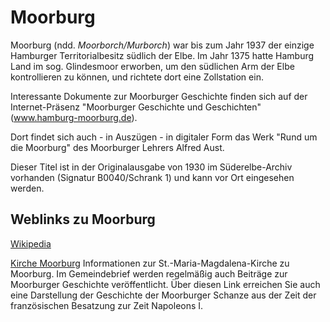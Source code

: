 # Moorburg

Moorburg (ndd. *Moorborch/Murborch*) war bis zum Jahr 1937 der einzige Hamburger Territorialbesitz
südlich der Elbe. Im Jahr 1375 hatte Hamburg Land im sog. Glindesmoor
erworben, um den südlichen Arm der Elbe kontrollieren zu können, und
richtete dort eine Zollstation ein.

Interessante Dokumente zur Moorburger Geschichte finden sich auf der
Internet-Präsenz "Moorburger Geschichte und Geschichten"
(www.hamburg-moorburg.de).

Dort findet sich auch - in Auszügen - in digitaler Form das Werk "Rund
um die Moorburg" des Moorburger Lehrers Alfred Aust.

Dieser Titel ist in der Originalausgabe von 1930 im Süderelbe-Archiv
vorhanden (Signatur B0040/Schrank 1) und kann vor Ort eingesehen werden.

## Weblinks zu Moorburg
[Wikipedia](https://de.wikipedia.org/wiki/Hamburg-Moorburg)

[Kirche Moorburg](https://kirchesuederelbe.de/moorburg)
Informationen zur St.-Maria-Magdalena-Kirche zu Moorburg. Im Gemeindebrief werden regelmäßig auch Beiträge zur Moorburger Geschichte veröffentlicht.
Über diesen Link erreichen Sie auch eine Darstellung der Geschichte der Moorburger Schanze aus der Zeit der französischen Besatzung zur Zeit Napoleons I.
